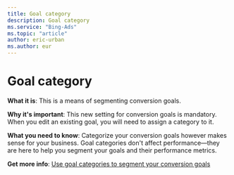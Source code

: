 ```yaml
---
title: Goal category
description: Goal category
ms.service: "Bing-Ads"
ms.topic: "article"
author: eric-urban
ms.author: eur
---
```


# Goal category

**What it is**: This is a means of segmenting conversion goals.

**Why it's important**: This new setting for conversion goals is mandatory. When you edit an existing goal, you will need to assign a category to it.

**What you need to know**: Categorize your conversion goals however makes sense for your business. Goal categories don't affect performance—they are here to help you segment your goals and their performance metrics.

**Get more info**: [Use goal categories to segment your conversion goals](../hlp_BA_CONC_UET_GoalCategory.md)



